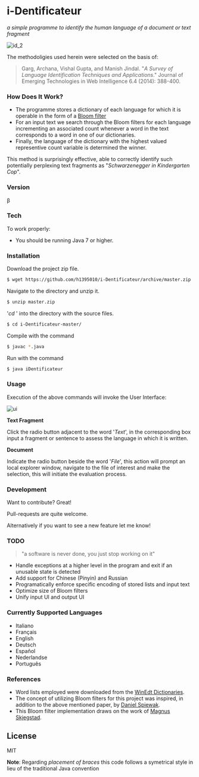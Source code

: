 # i-Dentificateur

*a simple programme to identify the human language of a document or text fragment*


![id_2](https://cloud.githubusercontent.com/assets/9053984/7790715/1b59cad2-02c3-11e5-8ad4-417db2d6c2f6.jpg)



The methodoligies used herein were selected on the basis of:

> Garg, Archana, Vishal Gupta, and Manish Jindal. "*A Survey of Language Identification Techniques and Applications*." Journal of Emerging Technologies in Web Intelligence 6.4 (2014): 388-400.

### How Does It Work?
  - The programme stores a dictionary of each language for which it is operable in the form of a [Bloom filter](http://billmill.org/bloomfilter-tutorial/)
  - For an input text we search through the Bloom filters for each language incrementing an associated count whenever a word in the text corresponds to a word in one of our dictionaries. 
  - Finally, the language of the dictionary with the highest valued representive count variable is determined the winner. 

This method is surprisingly effective, able to correctly identify such potentially perplexing text fragments as "*Schwarzenegger in Kindergarten Cop*". 


### Version

&beta;

### Tech

To work properly:

* You should be running Java 7 or higher.

### Installation

Download the project zip file. 

```sh
$ wget https://github.com/h1395010/i-Dentificateur/archive/master.zip
```
Navigate to the directory and unzip it. 
```sh
$ unzip master.zip
```
'*cd* ' into the directory with the source files.
```sh
$ cd i-Dentificateur-master/
```
Compile with the command
```sh
$ javac *.java
```
Run with the command 
```sh
$ java iDentificateur
```


### Usage

Execution of the above commands will invoke the User Interface:

![ui](http://i.stack.imgur.com/aiEUV.png)

**Text Fragment**

Click the radio button adjacent to the word '*Text*', in the corresponding box input a fragment or sentence to assess the language in which it is written. 

**Document**

Indicate the radio button beside the word '*File*', this action will prompt an local explorer window, navigate to the file of interest and make the selection, this will initiate the evaluation process.


### Development

Want to contribute? Great!

Pull-requests are quite welcome.

Alternatively if you want to see a new feature let me know!

### TODO

> "a software is never done, you just stop working on it"

 - Handle exceptions at a higher level in the program and exit if an unusable state is detected
 - Add support for Chinese (Pinyin) and Russian
 - Programatically enforce specific encoding of stored lists and input text
 - Optimize size of Bloom filters
 - Unify input UI and output UI

 
### Currently Supported Languages

 * Italiano
 * Français
 * English
 * Deutsch
 * Español
 * Nederlandse
 * Português

### References

 - Word lists employed were downloaded from the [WinEdt Dictionaries](http://www.winedt.org/Dict/).
 - The concept of utilizing Bloom filters for this project was inspired, in addition to the above mentioned paper, by [Daniel Spiewak](http://www.codecommit.com/blog/scala/bloom-filters-in-scala).
 - This Bloom filter implementation draws on the work of [Magnus Skjegstad](https://github.com/magnuss/java-bloomfilter).


License
----

MIT



**Note**: Regarding *placement of braces* this code follows a symetrical style in lieu of the traditional Java convention 

